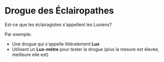 # Drogue des Éclairopathes

Est-ce que les éclairagistes s'appellent les Luxiens?

Par exemple:
- Une drogue qui s'appelle littéralement **Lux**
- Utilisent un **Lux-mètre** pour tester la drogue (plus la mesure est élevée, meilleure elle est)